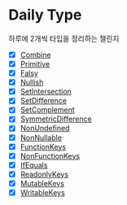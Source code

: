 # Daily Type
하루에 2개씩 타입을 정리하는 챌린지

- [x] [Combine](https://github.com/vueveloper/ts-helper/blob/main/combine.ts)
- [x] [Primitive](https://github.com/vueveloper/ts-helper/blob/main/primitive.ts)
- [x] [Falsy](https://github.com/vueveloper/ts-helper/blob/main/falsy.ts)
- [x] [Nullish](https://github.com/vueveloper/ts-helper/blob/main/nullish.ts)
- [x] [SetIntersection](https://github.com/vueveloper/ts-helper/blob/main/set-intersection.ts)
- [x] [SetDifference](https://github.com/vueveloper/ts-helper/blob/main/set-difference.ts)
- [x] [SetComplement](https://github.com/vueveloper/ts-helper/blob/main/set-complement.ts)
- [x] [SymmetricDifference](https://github.com/vueveloper/ts-helper/blob/main/symmetric-difference.ts)
- [x] [NonUndefined](https://github.com/vueveloper/ts-helper/blob/main/non-undefined.ts)
- [x] [NonNullable](https://github.com/vueveloper/ts-helper/blob/main/non-nullable.ts)
- [x] [FunctionKeys](https://github.com/vueveloper/ts-helper/blob/main/function-keys.ts)
- [x] [NonFunctionKeys](https://github.com/vueveloper/ts-helper/blob/main/non-function-keys.ts)
- [x] [IfEquals](https://github.com/vueveloper/ts-helper/blob/main/if-equals.ts)
- [x] [ReadonlyKeys](https://github.com/vueveloper/ts-helper/blob/main/readonly-keys.ts)
- [x] [MutableKeys](https://github.com/vueveloper/ts-helper/blob/main/mutable-keys.ts)
- [x] [WritableKeys](https://github.com/vueveloper/ts-helper/blob/main/writable-keys.ts)
